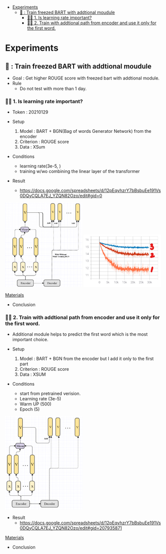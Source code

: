 - [Experiments](#experiments)
  - [🏰 : Train freezed BART with addtional moudule](#--train-freezed-bart-with-addtional-moudule)
    - [🧙‍♂️ 1. Is learning rate important?](#️-1-is-learning-rate-important)
    - [🧙‍♂️ 2. Train with addtional path from encoder and use it only for the first word.](#️-2-train-with-addtional-path-from-encoder-and-use-it-only-for-the-first-word)


# Experiments

## 🏰 : Train freezed BART with addtional moudule
* Goal : Get higher ROUGE score with freezed bart with addtional module. 
* Rule
  * Do not test with more than 1 day. 

### 🧙‍♂️ 1. Is learning rate important?

* Token : 20210129

* Setup
  1. Model : BART + BGN(Bag of words Generator Network) from the encoder
  2. Criterion : ROUGE score
  3. Data : XSum

*  Conditions
   *  learning rate(3e-5, )
   *  training  w/wo combining the linear layer of the transformer
* Result
    * https://docs.google.com/spreadsheets/d/12pEqyhzrY7bBsbuEe191Vs0DQyCQLA7EJ_YZQN82Ozo/edit#gid=0


<img src="archived/20210119/model.png" width=250px>

<img src="archived/20210119/loss1.png" width=250px>
						
[Materials](archiveWd/20210119)
* Conclusion


### 🧙‍♂️ 2. Train with addtional path from encoder and use it only for the first word. 
* Additional module helps to predict the first word which is the most important choice. 

* Setup
  1. Model : BART + BGN from the encoder but I add it only to the first part
  2. Criterion : ROUGE score
  3. Data :  XSUM

* Conditions
  * start from pretrained verision.
  * Learning rate (3e-5)
  * Warm UP  (500)
  * Epoch  (5)

<img src="archived/20210119/model2.png" width=250px>

* Result
    * https://docs.google.com/spreadsheets/d/12pEqyhzrY7bBsbuEe191Vs0DQyCQLA7EJ_YZQN82Ozo/edit#gid=207935871

[Materials](archiveWd/20210119)
* Conclusion